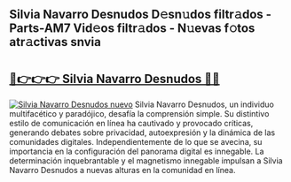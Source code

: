 ## Silvia Navarro Desnudos D𝚎sn𝚞dos filtr𝚊dos - Parts-AM7 Vid𝚎os filtr𝚊dos - N𝚞evas f𝚘tos atr𝚊ctivas snvia

# <h2><a href="http://mbdis2l.tromn.icu/?c=Silvia+Navarro+Desnudos">🔗👉👉👉 Silvia Navarro Desnudos 🔗🔗</a></h2>

[![Silvia Navarro Desnudos nuevo](https://i.imgur.com/pEAQMta.gif)](http://mbdis2l.tromn.icu/?c=Silvia+Navarro+Desnudos)
Silvia Navarro Desnudos, un individuo multifacético y paradójico, desafía la comprensión simple. Su distintivo estilo de comunicación en línea ha cautivado y provocado críticas, generando debates sobre privacidad, autoexpresión y la dinámica de las comunidades digitales. Independientemente de lo que se avecina, su importancia en la configuración del panorama digital es innegable. La determinación inquebrantable y el magnetismo innegable impulsan a Silvia Navarro Desnudos a nuevas alturas en la comunidad en línea.
